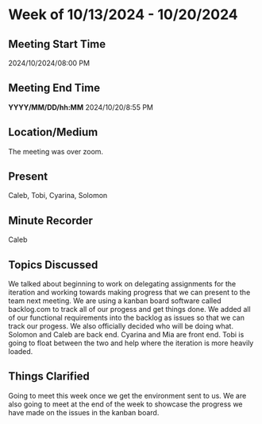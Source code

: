 # Week of 10/13/2024 - 10/20/2024

## Meeting Start Time

2024/10/2024/08:00 PM

## Meeting End Time

 **YYYY/MM/DD/hh:MM** 2024/10/20/8:55 PM

## Location/Medium

The meeting was over zoom.

## Present

Caleb, Tobi, Cyarina, Solomon

## Minute Recorder

Caleb

## Topics Discussed

We talked about beginning to work on delegating assignments for the iteration and working towards making progress that we can present to the team next meeting. 
We are using a kanban board software called backlog.com to track all of our progess and get things done.
We added all of our functional requirements into the backlog as issues so that we can track our progess. We also officially decided who will be doing what. Solomon and Caleb are back end. Cyarina and Mia are front end.
Tobi is going to float between the two and help where the iteration is more heavily loaded.

## Things Clarified

Going to meet this week once we get the environment sent to us. We are also going to meet at the end of the week to showcase the progress we have made on the issues in the kanban board.
